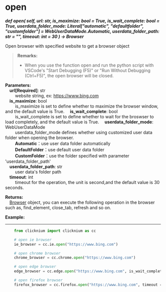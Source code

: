 # open

***def open(
        self,
        url: str,
        is_maximize: bool = True,
        is_wait_complete: bool = True,
        userdata_folder_mode: Literal["automatic", "defaultfolder", "customfolder"] = WebUserDataMode.Automatic,
        userdata_folder_path: str = "",
        timeout: int = 30
    ) -> Browser***  

Open browser with specified website to get a browser object

>**Remarks:**  
>- When you use the function open and run the python script with VSCode's "Start Debugging (F5)" or "Run Without Debugging (Ctrl+F5)", the open browser will be closed.

**Parameters:**  
    &emsp;**url[Required]**: str   
        &emsp;&emsp; website string, ex: <https://www.bing.com>  
    &emsp;**is_maximize**: bool  
        &emsp;&emsp; is_maximize is set to define whether to maximize the browser window, and the default value is True. 
    &emsp;**is_wait_complete**: bool  
        &emsp;&emsp; is_wait_complete is set to define whether to wait for the broswser to load completely, and the default value is True. 
    &emsp;**userdata_folder_mode**: WebUserDataMode  
        &emsp;&emsp; userdata_folder_mode defines whether using customized user data folder when opening the browser.  
        &emsp;&emsp; **Automatic**：use user data folder automatically  
        &emsp;&emsp; **DefaultFolder**：use default user data folder  
        &emsp;&emsp; **CustomFolder**：use the folder specified with parameter 'userdata_folder_path'  
    &emsp;**userdata_folder_path**: str  
        &emsp;&emsp; user data's folder path  
    &emsp;**timeout**: int  
        &emsp;&emsp; timeout for the operation, the unit is second,and the default value is 30 seconds. 

**Returns:**  
    &emsp;[Browser](./doc/api/python/webdriver/browser/browser.md) object, you can execute the following operation in the browser such as, find_element, close_tab, refresh and so on.

**Example:**
***
```python
    from clicknium import clicknium as cc

    # open ie browser
    ie_browser = cc.ie.open("https://www.bing.com")

    # open chrome browser
    chrome_browser = cc.chrome.open("https://www.bing.com")

    # open edge browser
    edge_browser = cc.edge.open("https://www.bing.com", is_wait_complete = True)

    # open firefox browser
    firefox_browser = cc.firefox.open("https://www.bing.com", timeout = 10)
```
